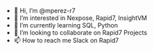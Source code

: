 - 👋 Hi, I’m @mperez-r7
- 👀 I’m interested in Nexpose, Rapid7, InsightVM
- 🌱 I’m currently learning SQL, Python
- 💞️ I’m looking to collaborate on Rapid7 Projects
- 📫 How to reach me Slack on Rapid7

<!---
mperez-r7/mperez-r7 is a ✨ special ✨ repository because its `README.md` (this file) appears on your GitHub profile.
You can click the Preview link to take a look at your changes.
--->

